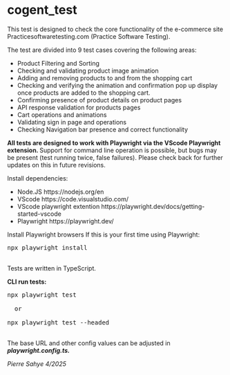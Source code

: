 # cogent_test

This test is designed to check the core functionality of the e-commerce site Practicesoftwaretesting.com (Practice Software Testing).

The test are divided into 9 test cases covering the following areas:
<p>
<ul>
<li>Product Filtering and Sorting
<li>Checking and validating product image animation
<li>Adding and removing products to and from the shopping cart
<li>Checking and verifying the animation and confirmation pop up display once products are added to the shopping cart.
<li>Confirming presence of product details on product pages
<li>API response validation for products pages
<li>Cart operations and animations
<li>Validating sign in page and operations
<li>Checking Navigation bar presence and correct functionality 
</ul> 
<p>
<b>All tests are designed to work with Playwright via the VScode Playwright extension. </b>Support for command line operation is possible, but bugs may be present (test running twice, false failures).</b>  Please check back for further updates on this in future revisions. 

<p><b></b>Install dependencies:</p></b>
<p>
  <ul>
   <li> Node.JS https://nodejs.org/en
    <li>VScode https://code.visualstudio.com/
    <li>VScode playwright extention https://playwright.dev/docs/getting-started-vscode
      <li> Playwright https://playwright.dev/
     
  </ul>
</p>
Install Playwright browsers
If this is your first time using Playwright:
<pre>npx playwright install</pre>
<br>Tests are written in TypeScript.

<p><b>CLI run tests:</b>
<br>

<pre>npx playwright test 

  or
  
npx playwright test --headed </pre>

<br>The base URL and other config values can be adjusted in <i><b>playwright.config.ts.</b><i/>

<i>Pierre Sahye 4/2025
